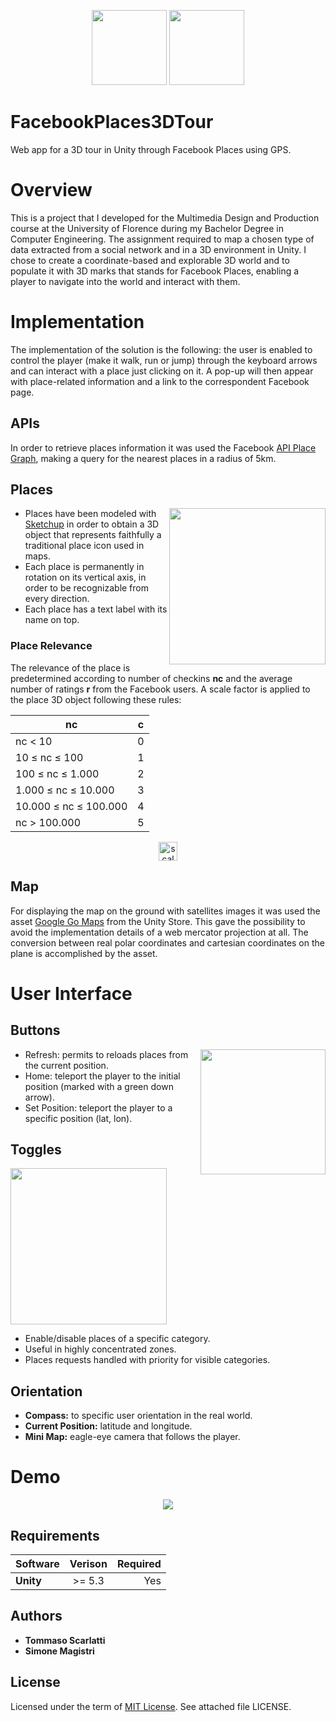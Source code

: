 <p align="center">
<img height="120" src="https://github.com/tmscarla/FacebookPlaces3DTour/blob/master/Images/fbplace.png">
  <img height="120" src="https://github.com/tmscarla/FacebookPlaces3DTour/blob/master/Images/unitylogo.png">
</p>

# FacebookPlaces3DTour
Web app for a 3D tour in Unity through Facebook Places using GPS.

# Overview
This is a project that I developed for the Multimedia Design and Production course at the University of Florence during my Bachelor Degree in Computer Engineering. The assignment required to map a chosen type of data extracted from a social network and in a 3D environment in Unity.
I chose to create a coordinate-based and explorable 3D world and to populate it with 3D marks that stands for Facebook Places, enabling a player to navigate into the world and interact with them.

# Implementation
The implementation of the solution is the following: the user is enabled to control the player (make it walk, run or jump) through the keyboard arrows and can interact with a place just clicking on it. A pop-up will then appear with place-related information and a link to the correspondent Facebook page.

## APIs
In order to retrieve places information it was used the Facebook [API Place Graph](https://developers.facebook.com/docs/places), making a query for the nearest places in a radius of 5km.

## Places
<img height="250" align="right" src="https://github.com/tmscarla/FacebookPlaces3DTour/blob/master/Images/place.png">

* Places have been modeled with [Sketchup](http://www.sketchup.com/) in order to obtain a 3D object that represents faithfully a traditional place icon used in maps.
* Each place is permanently in rotation on its vertical axis, in order to be recognizable from every direction.
* Each place has a text label with its name on top.

### Place Relevance
The relevance of the place is predetermined according to number of checkins **nc** and the average number of ratings **r** from the Facebook users. A scale factor is applied to the place 3D object following these rules:

| nc                    |     c     |
| ----------------------|:---------:|
| nc < 10               |     0     |
| 10 ≤ nc ≤ 100         |     1     |
| 100 ≤ nc ≤ 1.000      |     2     |
| 1.000 ≤ nc ≤ 10.000   |     3     |
| 10.000 ≤ nc ≤ 100.000 |     4     |
| nc > 100.000          |     5     |

<p align="center">
<a href="https://www.codecogs.com/eqnedit.php?latex=scaleFactor&space;=&space;\alpha&space;*&space;c&space;&plus;&space;(1-\alpha&space;)*r" target="_blank"><img height="30" src="https://latex.codecogs.com/gif.latex?scaleFactor&space;=&space;\alpha&space;*&space;c&space;&plus;&space;(1-\alpha&space;)*r" title="scaleFactor = \alpha * c + (1-\alpha )*r" /></a>
</p>


## Map
For displaying the map on the ground with satellites images it was used the asset [Google Go Maps](https://www.assetstore.unity3d.com/en/#!/content/78642) from the Unity Store. This gave the possibility to avoid the implementation details of a web mercator projection at all. The conversion between real polar coordinates and cartesian coordinates on the plane is accomplished by the asset.

# User Interface

## Buttons
<img height="200" align="right" src="https://github.com/tmscarla/FacebookPlaces3DTour/blob/master/Images/buttons.png">

* Refresh: permits to reloads places from the current position.  
* Home: teleport the player to the initial position (marked with a green down arrow).
* Set Position: teleport the player to a specific position (lat, lon).

## Toggles
<img height="250" align="center" src="https://github.com/tmscarla/FacebookPlaces3DTour/blob/master/Images/menu.png">

* Enable/disable places of a specific category.
* Useful in highly concentrated zones.
* Places requests handled with priority for visible categories.

## Orientation

* **Compass:** to specific user orientation in the real world.
* **Current Position:** latitude and longitude.
* **Mini Map:** eagle-eye camera that follows the player.

# Demo
<p align="center">
<img src="https://github.com/tmscarla/FacebookPlaces3DTour/blob/master/Images/demo.gif">
</p>

## Requirements
| Software       | Verison        | Required |
| -------------- |:--------------:| --------:|
| **Unity**      |     >= 5.3     |    Yes   |

## Authors

* **Tommaso Scarlatti**
* **Simone Magistri**

## License
Licensed under the term of [MIT License](http://en.wikipedia.org/wiki/MIT_License). See attached file LICENSE.
